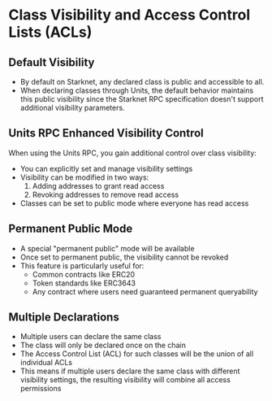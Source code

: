 # Class Visibility and Access Control Lists (ACLs)

## Default Visibility

- By default on Starknet, any declared class is public and accessible to all.
- When declaring classes through Units, the default behavior maintains this public visibility since the Starknet RPC specification doesn't support additional visibility parameters.

## Units RPC Enhanced Visibility Control

When using the Units RPC, you gain additional control over class visibility:

- You can explicitly set and manage visibility settings
- Visibility can be modified in two ways:
  1. Adding addresses to grant read access
  2. Revoking addresses to remove read access
- Classes can be set to public mode where everyone has read access

## Permanent Public Mode

- A special "permanent public" mode will be available
- Once set to permanent public, the visibility cannot be revoked
- This feature is particularly useful for:
  - Common contracts like ERC20
  - Token standards like ERC3643
  - Any contract where users need guaranteed permanent queryability

## Multiple Declarations

- Multiple users can declare the same class
- The class will only be declared once on the chain
- The Access Control List (ACL) for such classes will be the union of all individual ACLs
- This means if multiple users declare the same class with different visibility settings, the resulting visibility will combine all access permissions
